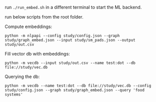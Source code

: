 run `./run_embed.sh` in a different terminal to start the ML backend.

run below scripts from the root folder.

Compute embeddings:
```
python -m nlpapi --config study/config.json --graph study/graph_embed.json --input study/sm_pads.json --output study/out.csv
```

Fill vector db with embeddings:
```
python -m vecdb --input study/out.csv --name test:dot --db file://study/vec.db
```

Querying the db:
```
python -m vecdb --name test:dot --db file://study/vec.db --config study/config.json --graph study/graph_embed.json --query 'food systems'
```
